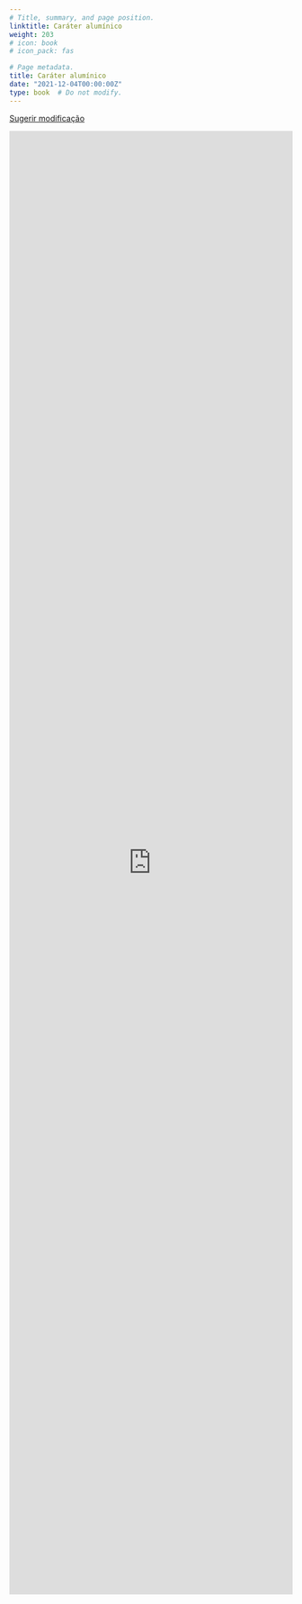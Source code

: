 ```yaml
---
# Title, summary, and page position.
linktitle: Caráter alumínico
weight: 203
# icon: book
# icon_pack: fas

# Page metadata.
title: Caráter alumínico
date: "2021-12-04T00:00:00Z"
type: book  # Do not modify.
---
```


[<i class="fa fa-edit" aria-hidden="true"></i> Sugerir modificação](https://docs.google.com/document/d/1crervolYOvJVyObv5QhRbtVVMpRHsQpHAVZwUcOWpHU/edit?usp=sharing)

<iframe frameborder="0" style="width: 100%; height: 2600px" src="https://docs.google.com/document/d/e/2PACX-1vTlqojwRKXaO7MXg5WEnUEoJUDm4CSZknswEdOHaKvFXuCLy_A3SUNtgalyfeubKjZu_FoH4cLxLxcS/pub?embedded=true"></iframe>

<!-- height = (line-height * font-size * line-quantity) + (font-size * line-quantity) + (figure-height) + (paragraph-quantity * 11) -->
<!-- height = (1.5 * 16 * 21) + (1.5 * 24 * 4) + (16 * 21 + 24 * 4) + (844) + (16 * 11) -->
